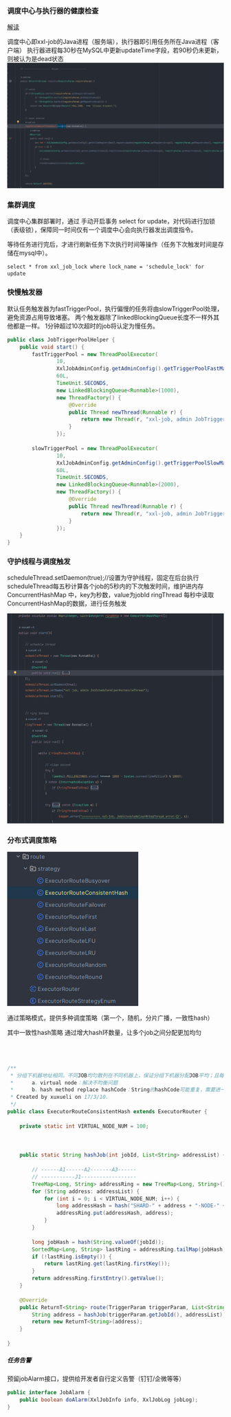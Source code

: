 ### 调度中心与执行器的健康检查

[解读](https://blog.csdn.net/Nuan_Feng/article/details/115619448?spm=1001.2101.3001.6661.1&utm_medium=distribute.pc_relevant_t0.none-task-blog-2~default~CTRLIST~Rate-1-115619448-blog-113416455.235%5Ev38%5Epc_relevant_default_base&depth_1-utm_source=distribute.pc_relevant_t0.none-task-blog-2~default~CTRLIST~Rate-1-115619448-blog-113416455.235%5Ev38%5Epc_relevant_default_base&utm_relevant_index=1)

调度中心即xxl-job的Java进程（服务端），执行器即引用任务所在Java进程（客户端）
执行器进程每30秒在MySQL中更新updateTime字段，若90秒仍未更新，则被认为是dead状态
![img.png](assets/xxl-register.png)

### 集群调度

调度中心集群部署时，通过 手动开启事务 select for update，对代码进行加锁（表级锁），保障同一时间仅有一个调度中心会向执行器发出调度指令。

等待任务进行完后，才进行刷新任务下次执行时间等操作（任务下次触发时间是存储在mysql中）。

```mysql
select * from xxl_job_lock where lock_name = 'schedule_lock' for update
```

### 快慢触发器

默认任务触发器为fastTriggerPool，执行偏慢的任务将由slowTriggerPool处理，避免资源占用导致堵塞。
两个触发器除了linkedBlockingQueue长度不一样外其他都是一样。
1分钟超过10次超时的job将认定为慢任务。

```java
public class JobTriggerPoolHelper {
    public void start() {
        fastTriggerPool = new ThreadPoolExecutor(
                10,
                XxlJobAdminConfig.getAdminConfig().getTriggerPoolFastMax(),
                60L,
                TimeUnit.SECONDS,
                new LinkedBlockingQueue<Runnable>(1000),
                new ThreadFactory() {
                    @Override
                    public Thread newThread(Runnable r) {
                        return new Thread(r, "xxl-job, admin JobTriggerPoolHelper-fastTriggerPool-" + r.hashCode());
                    }
                });

        slowTriggerPool = new ThreadPoolExecutor(
                10,
                XxlJobAdminConfig.getAdminConfig().getTriggerPoolSlowMax(),
                60L,
                TimeUnit.SECONDS,
                new LinkedBlockingQueue<Runnable>(2000),
                new ThreadFactory() {
                    @Override
                    public Thread newThread(Runnable r) {
                        return new Thread(r, "xxl-job, admin JobTriggerPoolHelper-slowTriggerPool-" + r.hashCode());
                    }
                });
    }
}
```

### 守护线程与调度触发

scheduleThread.setDaemon(true);//设置为守护线程，固定在后台执行
scheduleThread每五秒计算各个job的5秒内的下次触发时间，维护进内存 ConcurrentHashMap 中，key为秒数，value为jobId
ringThread 每秒中读取ConcurrentHashMap的数据，进行任务触发

![img.png](assets/xxl-trigger.png)

### 分布式调度策略

![img.png](assets/xxljob-strategy.png)

通过策略模式，提供多种调度策略（第一个，随机，分片广播，一致性hash）

其中一致性hash策略  通过增大hash环数量，让多个job之间分配更加均匀

```java



/**
 * 分组下机器地址相同，不同JOB均匀散列在不同机器上，保证分组下机器分配JOB平均；且每个JOB固定调度其中一台机器；
 *      a、virtual node：解决不均衡问题
 *      b、hash method replace hashCode：String的hashCode可能重复，需要进一步扩大hashCode的取值范围
 * Created by xuxueli on 17/3/10.
 */
public class ExecutorRouteConsistentHash extends ExecutorRouter {

    private static int VIRTUAL_NODE_NUM = 100;

   

    public static String hashJob(int jobId, List<String> addressList) {

        // ------A1------A2-------A3------
        // -----------J1------------------
        TreeMap<Long, String> addressRing = new TreeMap<Long, String>();
        for (String address: addressList) {
            for (int i = 0; i < VIRTUAL_NODE_NUM; i++) {
                long addressHash = hash("SHARD-" + address + "-NODE-" + i);
                addressRing.put(addressHash, address);
            }
        }

        long jobHash = hash(String.valueOf(jobId));
        SortedMap<Long, String> lastRing = addressRing.tailMap(jobHash);
        if (!lastRing.isEmpty()) {
            return lastRing.get(lastRing.firstKey());
        }
        return addressRing.firstEntry().getValue();
    }

    @Override
    public ReturnT<String> route(TriggerParam triggerParam, List<String> addressList) {
        String address = hashJob(triggerParam.getJobId(), addressList);
        return new ReturnT<String>(address);
    }

}
```

##### 任务告警

预留jobAlarm接口，提供给开发者自行定义告警（钉钉/企微等等）

```java
public interface JobAlarm {
    public boolean doAlarm(XxlJobInfo info, XxlJobLog jobLog);
}
```
